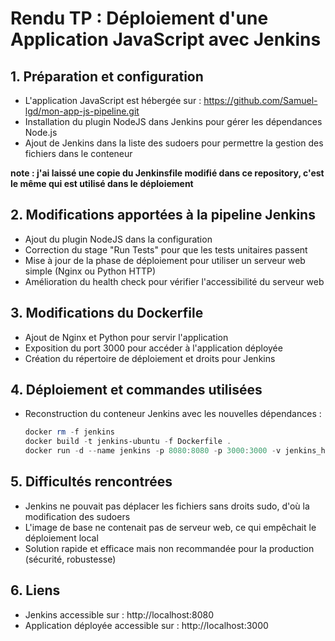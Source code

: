 # Rendu TP : Déploiement d'une Application JavaScript avec Jenkins

## 1. Préparation et configuration
- L'application JavaScript est hébergée sur : https://github.com/Samuel-lgd/mon-app-js-pipeline.git
- Installation du plugin NodeJS dans Jenkins pour gérer les dépendances Node.js
- Ajout de Jenkins dans la liste des sudoers pour permettre la gestion des fichiers dans le conteneur

**note : j'ai laissé une copie du Jenkinsfile modifié dans ce repository, c'est le même qui est utilisé dans le déploiement**

## 2. Modifications apportées à la pipeline Jenkins
- Ajout du plugin NodeJS dans la configuration
- Correction du stage "Run Tests" pour que les tests unitaires passent
- Mise à jour de la phase de déploiement pour utiliser un serveur web simple (Nginx ou Python HTTP)
- Amélioration du health check pour vérifier l'accessibilité du serveur web

## 3. Modifications du Dockerfile
- Ajout de Nginx et Python pour servir l'application
- Exposition du port 3000 pour accéder à l'application déployée
- Création du répertoire de déploiement et droits pour Jenkins

## 4. Déploiement et commandes utilisées
- Reconstruction du conteneur Jenkins avec les nouvelles dépendances :
  ```powershell
  docker rm -f jenkins
  docker build -t jenkins-ubuntu -f Dockerfile .
  docker run -d --name jenkins -p 8080:8080 -p 3000:3000 -v jenkins_home:/var/lib/jenkins jenkins-ubuntu
  ```

## 5. Difficultés rencontrées
- Jenkins ne pouvait pas déplacer les fichiers sans droits sudo, d'où la modification des sudoers
- L'image de base ne contenait pas de serveur web, ce qui empêchait le déploiement local
- Solution rapide et efficace mais non recommandée pour la production (sécurité, robustesse)

## 6. Liens
- Jenkins accessible sur : http://localhost:8080
- Application déployée accessible sur : http://localhost:3000